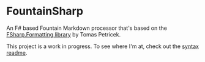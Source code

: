 # FountainSharp
An F# based Fountain Markdown processor that's based on the [FSharp.Formatting library](https://github.com/tpetricek/FSharp.Formatting) by Tomas Petricek.

This project is a work in progress. To see where I'm at, check out the [syntax readme](Source/FountainSharp/FountainSharp.Parse/FountainSyntaxDefinition.md).
